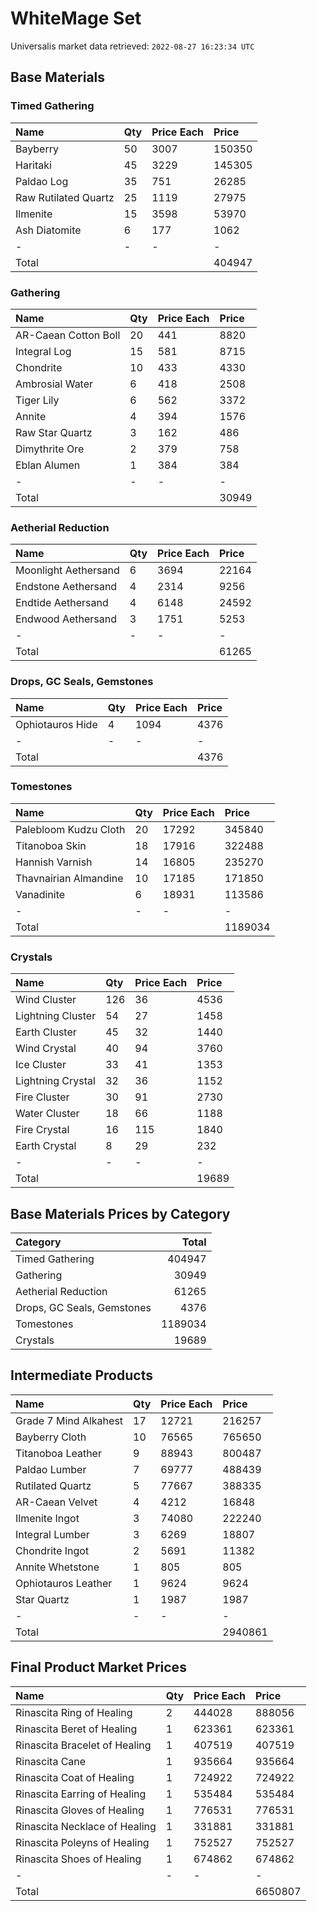 # WhiteMage Set

Universalis market data retrieved: `2022-08-27 16:23:34 UTC`

## Base Materials

### Timed Gathering

| Name                 | Qty   | Price Each   | Price   |
|:---------------------|:------|:-------------|:--------|
| Bayberry             | 50    | 3007         | 150350  |
| Haritaki             | 45    | 3229         | 145305  |
| Paldao Log           | 35    | 751          | 26285   |
| Raw Rutilated Quartz | 25    | 1119         | 27975   |
| Ilmenite             | 15    | 3598         | 53970   |
| Ash Diatomite        | 6     | 177          | 1062    |
| -                    | -     | -            | -       |
| Total                |       |              | 404947  |

### Gathering

| Name                 | Qty   | Price Each   | Price   |
|:---------------------|:------|:-------------|:--------|
| AR-Caean Cotton Boll | 20    | 441          | 8820    |
| Integral Log         | 15    | 581          | 8715    |
| Chondrite            | 10    | 433          | 4330    |
| Ambrosial Water      | 6     | 418          | 2508    |
| Tiger Lily           | 6     | 562          | 3372    |
| Annite               | 4     | 394          | 1576    |
| Raw Star Quartz      | 3     | 162          | 486     |
| Dimythrite Ore       | 2     | 379          | 758     |
| Eblan Alumen         | 1     | 384          | 384     |
| -                    | -     | -            | -       |
| Total                |       |              | 30949   |

### Aetherial Reduction

| Name                 | Qty   | Price Each   | Price   |
|:---------------------|:------|:-------------|:--------|
| Moonlight Aethersand | 6     | 3694         | 22164   |
| Endstone Aethersand  | 4     | 2314         | 9256    |
| Endtide Aethersand   | 4     | 6148         | 24592   |
| Endwood Aethersand   | 3     | 1751         | 5253    |
| -                    | -     | -            | -       |
| Total                |       |              | 61265   |

### Drops, GC Seals, Gemstones

| Name             | Qty   | Price Each   | Price   |
|:-----------------|:------|:-------------|:--------|
| Ophiotauros Hide | 4     | 1094         | 4376    |
| -                | -     | -            | -       |
| Total            |       |              | 4376    |

### Tomestones

| Name                  | Qty   | Price Each   | Price   |
|:----------------------|:------|:-------------|:--------|
| Palebloom Kudzu Cloth | 20    | 17292        | 345840  |
| Titanoboa Skin        | 18    | 17916        | 322488  |
| Hannish Varnish       | 14    | 16805        | 235270  |
| Thavnairian Almandine | 10    | 17185        | 171850  |
| Vanadinite            | 6     | 18931        | 113586  |
| -                     | -     | -            | -       |
| Total                 |       |              | 1189034 |

### Crystals

| Name              | Qty   | Price Each   | Price   |
|:------------------|:------|:-------------|:--------|
| Wind Cluster      | 126   | 36           | 4536    |
| Lightning Cluster | 54    | 27           | 1458    |
| Earth Cluster     | 45    | 32           | 1440    |
| Wind Crystal      | 40    | 94           | 3760    |
| Ice Cluster       | 33    | 41           | 1353    |
| Lightning Crystal | 32    | 36           | 1152    |
| Fire Cluster      | 30    | 91           | 2730    |
| Water Cluster     | 18    | 66           | 1188    |
| Fire Crystal      | 16    | 115          | 1840    |
| Earth Crystal     | 8     | 29           | 232     |
| -                 | -     | -            | -       |
| Total             |       |              | 19689   |

## Base Materials Prices by Category

| Category                   |   Total |
|:---------------------------|--------:|
| Timed Gathering            |  404947 |
| Gathering                  |   30949 |
| Aetherial Reduction        |   61265 |
| Drops, GC Seals, Gemstones |    4376 |
| Tomestones                 | 1189034 |
| Crystals                   |   19689 |

## Intermediate Products

| Name                  | Qty   | Price Each   | Price   |
|:----------------------|:------|:-------------|:--------|
| Grade 7 Mind Alkahest | 17    | 12721        | 216257  |
| Bayberry Cloth        | 10    | 76565        | 765650  |
| Titanoboa Leather     | 9     | 88943        | 800487  |
| Paldao Lumber         | 7     | 69777        | 488439  |
| Rutilated Quartz      | 5     | 77667        | 388335  |
| AR-Caean Velvet       | 4     | 4212         | 16848   |
| Ilmenite Ingot        | 3     | 74080        | 222240  |
| Integral Lumber       | 3     | 6269         | 18807   |
| Chondrite Ingot       | 2     | 5691         | 11382   |
| Annite Whetstone      | 1     | 805          | 805     |
| Ophiotauros Leather   | 1     | 9624         | 9624    |
| Star Quartz           | 1     | 1987         | 1987    |
| -                     | -     | -            | -       |
| Total                 |       |              | 2940861 |

## Final Product Market Prices

| Name                          | Qty   | Price Each   | Price   |
|:------------------------------|:------|:-------------|:--------|
| Rinascita Ring of Healing     | 2     | 444028       | 888056  |
| Rinascita Beret of Healing    | 1     | 623361       | 623361  |
| Rinascita Bracelet of Healing | 1     | 407519       | 407519  |
| Rinascita Cane                | 1     | 935664       | 935664  |
| Rinascita Coat of Healing     | 1     | 724922       | 724922  |
| Rinascita Earring of Healing  | 1     | 535484       | 535484  |
| Rinascita Gloves of Healing   | 1     | 776531       | 776531  |
| Rinascita Necklace of Healing | 1     | 331881       | 331881  |
| Rinascita Poleyns of Healing  | 1     | 752527       | 752527  |
| Rinascita Shoes of Healing    | 1     | 674862       | 674862  |
| -                             | -     | -            | -       |
| Total                         |       |              | 6650807 |